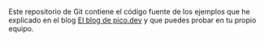 Este repositorio de Git contiene el código fuente de los ejemplos que he explicado en el blog
[El blog de pico.dev](http://elblogdepicodev.blogspot.com.es/) y que puedes probar en tu propio
equipo.

